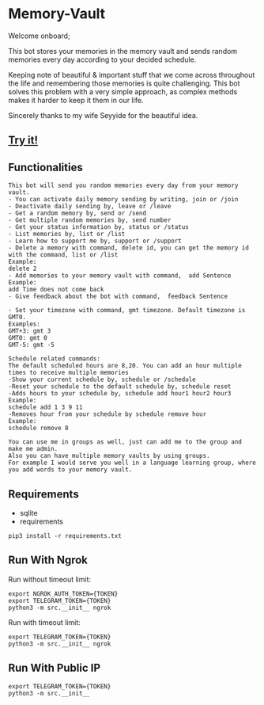 # Memory-Vault

Welcome onboard;

This bot stores your memories in the memory vault and sends random memories every day according to your decided schedule.

Keeping note of beautiful & important stuff that we come across throughout the life and remembering those memories is quite challenging. This bot solves this problem with a very simple approach, as complex methods makes it harder
to keep it them in our life. 

Sincerely thanks to my wife Seyyide for the beautiful idea.

## [Try it!](https://t.me/Memory_Vault_Bot)

## Functionalities

```
This bot will send you random memories every day from your memory vault.
- You can activate daily memory sending by writing, join or /join
- Deactivate daily sending by, leave or /leave
- Get a random memory by, send or /send
- Get multiple random memories by, send number
- Get your status information by, status or /status
- List memories by, list or /list
- Learn how to support me by, support or /support
- Delete a memory with command, delete id, you can get the memory id with the command, list or /list
Example:
delete 2
- Add memories to your memory vault with command,  add Sentence
Example:
add Time does not come back
- Give feedback about the bot with command,  feedback Sentence

- Set your timezone with command, gmt timezone. Default timezone is GMT0.
Examples:
GMT+3: gmt 3
GMT0: gmt 0
GMT-5: gmt -5

Schedule related commands:
The default scheduled hours are 8,20. You can add an hour multiple times to receive multiple memories
-Show your current schedule by, schedule or /schedule
-Reset your schedule to the default schedule by, schedule reset
-Adds hours to your schedule by, schedule add hour1 hour2 hour3
Example:
schedule add 1 3 9 11
-Removes hour from your schedule by schedule remove hour
Example:
schedule remove 8

You can use me in groups as well, just can add me to the group and make me admin.
Also you can have multiple memory vaults by using groups.
For example I would serve you well in a language learning group, where you add words to your memory vault.
```

## Requirements

- sqlite
- requirements
```
pip3 install -r requirements.txt
```

## Run With Ngrok

Run without timeout limit:

```
export NGROK_AUTH_TOKEN={TOKEN} 
export TELEGRAM_TOKEN={TOKEN} 
python3 -m src.__init__ ngrok
```

Run with timeout limit:

```
export TELEGRAM_TOKEN={TOKEN} 
python3 -m src.__init__ ngrok
```

## Run With Public IP

```
export TELEGRAM_TOKEN={TOKEN} 
python3 -m src.__init__
```


